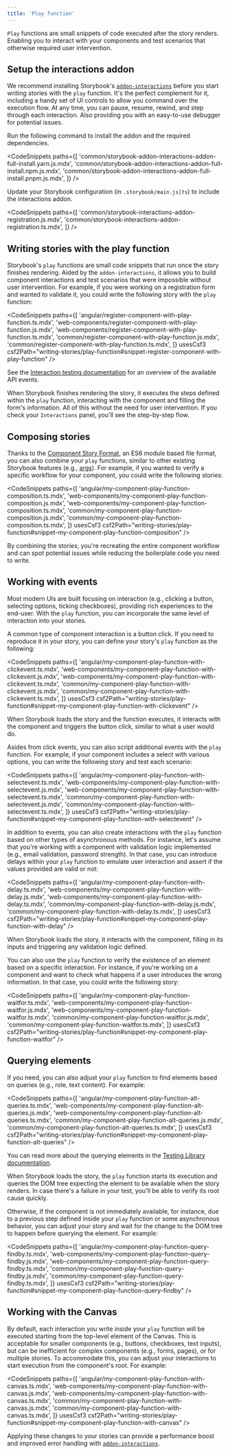 ```yaml
---
title: 'Play function'
---
```


<YouTubeCallout id="dcuzwCHI940" title="Component testing in Storybook with play functions" />

`Play` functions are small snippets of code executed after the story renders. Enabling you to interact with your components and test scenarios that otherwise required user intervention.

## Setup the interactions addon

We recommend installing Storybook's [`addon-interactions`](https://storybook.js.org/addons/@storybook/addon-interactions) before you start writing stories with the `play` function. It's the perfect complement for it, including a handy set of UI controls to allow you command over the execution flow. At any time, you can pause, resume, rewind, and step through each interaction. Also providing you with an easy-to-use debugger for potential issues.

Run the following command to install the addon and the required dependencies.

<!-- prettier-ignore-start -->

<CodeSnippets
  paths={[
    'common/storybook-addon-interactions-addon-full-install.yarn.js.mdx',
    'common/storybook-addon-interactions-addon-full-install.npm.js.mdx',
    'common/storybook-addon-interactions-addon-full-install.pnpm.js.mdx',
  ]}
/>

<!-- prettier-ignore-end -->

Update your Storybook configuration (in `.storybook/main.js|ts`) to include the interactions addon.

<!-- prettier-ignore-start -->

<CodeSnippets
  paths={[
   'common/storybook-interactions-addon-registration.js.mdx',
   'common/storybook-interactions-addon-registration.ts.mdx',
  ]}
/>

<!-- prettier-ignore-end -->

## Writing stories with the play function

Storybook's `play` functions are small code snippets that run once the story finishes rendering. Aided by the `addon-interactions`, it allows you to build component interactions and test scenarios that were impossible without user intervention. For example, if you were working on a registration form and wanted to validate it, you could write the following story with the `play` function:

<!-- prettier-ignore-start -->

<CodeSnippets
  paths={[
   'angular/register-component-with-play-function.ts.mdx',
   'web-components/register-component-with-play-function.js.mdx',
   'web-components/register-component-with-play-function.ts.mdx',
   'common/register-component-with-play-function.js.mdx',
   'common/register-component-with-play-function.ts.mdx',
  ]}
  usesCsf3
  csf2Path="writing-stories/play-function#snippet-register-component-with-play-function"
/>

<!-- prettier-ignore-end -->

<Callout variant="info" icon="💡">

See the [Interaction testing documentation](../writing-tests/interaction-testing.md#api-for-user-events) for an overview of the available API events.

</Callout>

When Storybook finishes rendering the story, it executes the steps defined within the `play` function, interacting with the component and filling the form's information. All of this without the need for user intervention. If you check your `Interactions` panel, you'll see the step-by-step flow.

## Composing stories

Thanks to the [Component Story Format](../api/csf.md), an ES6 module based file format, you can also combine your `play` functions, similar to other existing Storybook features (e.g., [args](./args.md)). For example, if you wanted to verify a specific workflow for your component, you could write the following stories:

<!-- prettier-ignore-start -->

<CodeSnippets
  paths={[
   'angular/my-component-play-function-composition.ts.mdx',
   'web-components/my-component-play-function-composition.js.mdx',
   'web-components/my-component-play-function-composition.ts.mdx',
   'common/my-component-play-function-composition.js.mdx',
   'common/my-component-play-function-composition.ts.mdx',
  ]}
  usesCsf3
  csf2Path="writing-stories/play-function#snippet-my-component-play-function-composition"
/>

<!-- prettier-ignore-end -->

By combining the stories, you're recreating the entire component workflow and can spot potential issues while reducing the boilerplate code you need to write.

## Working with events

Most modern UIs are built focusing on interaction (e.g., clicking a button, selecting options, ticking checkboxes), providing rich experiences to the end-user. With the `play` function, you can incorporate the same level of interaction into your stories.

A common type of component interaction is a button click. If you need to reproduce it in your story, you can define your story's `play` function as the following:

<!-- prettier-ignore-start -->

<CodeSnippets
  paths={[
   'angular/my-component-play-function-with-clickevent.ts.mdx',
   'web-components/my-component-play-function-with-clickevent.js.mdx',
   'web-components/my-component-play-function-with-clickevent.ts.mdx',
   'common/my-component-play-function-with-clickevent.js.mdx',
   'common/my-component-play-function-with-clickevent.ts.mdx',
  ]}
  usesCsf3
  csf2Path="writing-stories/play-function#snippet-my-component-play-function-with-clickevent"
/>

<!-- prettier-ignore-end -->

When Storybook loads the story and the function executes, it interacts with the component and triggers the button click, similar to what a user would do.

Asides from click events, you can also script additional events with the `play` function. For example, if your component includes a select with various options, you can write the following story and test each scenario:

<!-- prettier-ignore-start -->

<CodeSnippets
  paths={[
   'angular/my-component-play-function-with-selectevent.ts.mdx',
   'web-components/my-component-play-function-with-selectevent.js.mdx',
   'web-components/my-component-play-function-with-selectevent.ts.mdx',
   'common/my-component-play-function-with-selectevent.js.mdx',
   'common/my-component-play-function-with-selectevent.ts.mdx',
  ]}
  usesCsf3
  csf2Path="writing-stories/play-function#snippet-my-component-play-function-with-selectevent"
/>

<!-- prettier-ignore-end -->

In addition to events, you can also create interactions with the `play` function based on other types of asynchronous methods. For instance, let's assume that you're working with a component with validation logic implemented (e.g., email validation, password strength). In that case, you can introduce delays within your `play` function to emulate user interaction and assert if the values provided are valid or not:

<!-- prettier-ignore-start -->

<CodeSnippets
  paths={[
   'angular/my-component-play-function-with-delay.ts.mdx',
   'web-components/my-component-play-function-with-delay.js.mdx',
   'web-components/my-component-play-function-with-delay.ts.mdx',
   'common/my-component-play-function-with-delay.js.mdx',
   'common/my-component-play-function-with-delay.ts.mdx',
  ]}
  usesCsf3
  csf2Path="writing-stories/play-function#snippet-my-component-play-function-with-delay"
/>

<!-- prettier-ignore-end -->

When Storybook loads the story, it interacts with the component, filling in its inputs and triggering any validation logic defined.

You can also use the `play` function to verify the existence of an element based on a specific interaction. For instance, if you're working on a component and want to check what happens if a user introduces the wrong information. In that case, you could write the following story:

<!-- prettier-ignore-start -->

<CodeSnippets
  paths={[
   'angular/my-component-play-function-waitfor.ts.mdx',
   'web-components/my-component-play-function-waitfor.js.mdx',
   'web-components/my-component-play-function-waitfor.ts.mdx',
   'common/my-component-play-function-waitfor.js.mdx',
   'common/my-component-play-function-waitfor.ts.mdx',
  ]}
  usesCsf3
  csf2Path="writing-stories/play-function#snippet-my-component-play-function-waitfor"
/>

<!-- prettier-ignore-end -->

## Querying elements

If you need, you can also adjust your `play` function to find elements based on queries (e.g., role, text content). For example:

<!-- prettier-ignore-start -->

<CodeSnippets
  paths={[
   'angular/my-component-play-function-alt-queries.ts.mdx',
   'web-components/my-component-play-function-alt-queries.js.mdx',
   'web-components/my-component-play-function-alt-queries.ts.mdx',
   'common/my-component-play-function-alt-queries.js.mdx',
   'common/my-component-play-function-alt-queries.ts.mdx',
  ]}
  usesCsf3
  csf2Path="writing-stories/play-function#snippet-my-component-play-function-alt-queries"
/>

<!-- prettier-ignore-end -->

<Callout variant="info" icon="💡">

You can read more about the querying elements in the [Testing Library documentation](https://testing-library.com/docs/queries/about/).

</Callout>

When Storybook loads the story, the `play` function starts its execution and queries the DOM tree expecting the element to be available when the story renders. In case there's a failure in your test, you'll be able to verify its root cause quickly.

Otherwise, if the component is not immediately available, for instance, due to a previous step defined inside your `play` function or some asynchronous behavior, you can adjust your story and wait for the change to the DOM tree to happen before querying the element. For example:

<!-- prettier-ignore-start -->

<CodeSnippets
  paths={[
   'angular/my-component-play-function-query-findby.ts.mdx',
   'web-components/my-component-play-function-query-findby.js.mdx',
   'web-components/my-component-play-function-query-findby.ts.mdx',
   'common/my-component-play-function-query-findby.js.mdx',
   'common/my-component-play-function-query-findby.ts.mdx',
  ]}
  usesCsf3
  csf2Path="writing-stories/play-function#snippet-my-component-play-function-query-findby"
/>

<!-- prettier-ignore-end -->

## Working with the Canvas

By default, each interaction you write inside your `play` function will be executed starting from the top-level element of the Canvas. This is acceptable for smaller components (e.g., buttons, checkboxes, text inputs), but can be inefficient for complex components (e.g., forms, pages), or for multiple stories. To accommodate this, you can adjust your interactions to start execution from the component's root. For example:

<!-- prettier-ignore-start -->

<CodeSnippets
  paths={[
   'angular/my-component-play-function-with-canvas.ts.mdx',
   'web-components/my-component-play-function-with-canvas.js.mdx',
   'web-components/my-component-play-function-with-canvas.ts.mdx',
   'common/my-component-play-function-with-canvas.js.mdx',
   'common/my-component-play-function-with-canvas.ts.mdx',
  ]}
  usesCsf3
  csf2Path="writing-stories/play-function#snippet-my-component-play-function-with-canvas"
/>

<!-- prettier-ignore-end -->

Applying these changes to your stories can provide a performance boost and improved error handling with [`addon-interactions`](https://storybook.js.org/addons/@storybook/addon-interactions).
